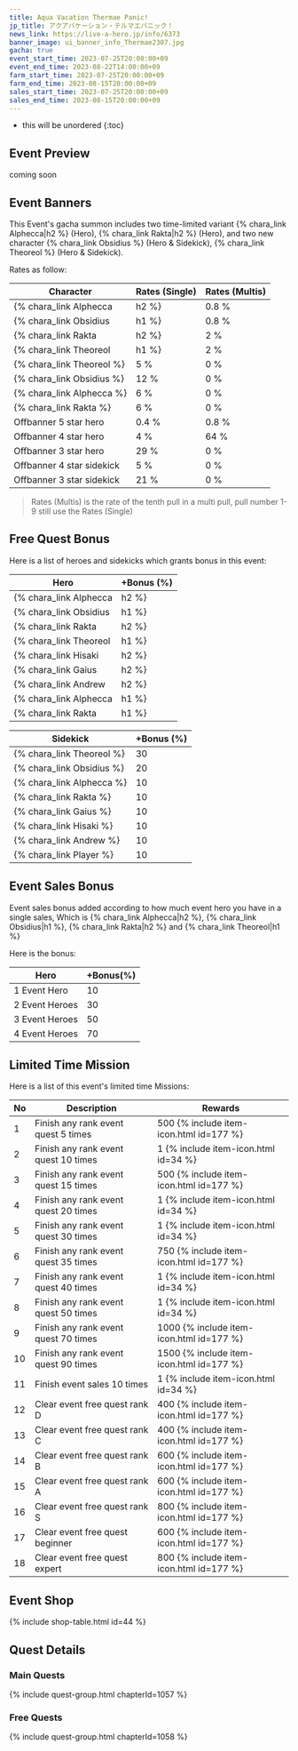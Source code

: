 ```yaml
---
title: Aqua Vacation Thermae Panic!
jp_title: アクアバケーション・テルマエパニック！
news_link: https://live-a-hero.jp/info/6373
banner_image: ui_banner_info_Thermae2307.jpg
gacha: true
event_start_time: 2023-07-25T20:00:00+09
event_end_time: 2023-08-22T14:00:00+09
farm_start_time: 2023-07-25T20:00:00+09
farm_end_time: 2023-08-15T20:00:00+09
sales_start_time: 2023-07-25T20:00:00+09
sales_end_time: 2023-08-15T20:00:00+09
---
```


* this will be unordered
{:toc}

## Event Preview

coming soon

## Event Banners

This Event's gacha summon includes two time-limited variant {% chara_link Alphecca|h2 %} (Hero), {% chara_link Rakta|h2 %} (Hero),
and two new character {% chara_link Obsidius %} (Hero & Sidekick), {% chara_link Theoreol %} (Hero & Sidekick).

Rates as follow:

| Character                                                | Rates (Single) | Rates (Multis) |
|----------------------------------------------------------|----------------|----------------|
| {% chara_link Alphecca|h2 %}                               | 0.8 %            | 1.6 %            |
| {% chara_link Obsidius|h1 %}                              | 0.8 %            | 1.6 %            |
| {% chara_link Rakta|h2 %}                             | 2 %              | 16 %             |
| {% chara_link Theoreol|h1 %}                             | 2 %              | 16 %             |
| {% chara_link Theoreol %}                                 | 5 %              | 0 %             |
| {% chara_link Obsidius %}                                 | 12 %              | 0 %             |
| {% chara_link Alphecca %}                                 | 6 %              | 0 %             |
| {% chara_link Rakta %}                                 | 6 %              | 0 %             |
| Offbanner 5 star hero                                    | 0.4 %            | 0.8 %            |
| Offbanner 4 star hero                                    | 4 %              | 64 %             |
| Offbanner 3 star hero                                    | 29 %             | 0 %              |
| Offbanner 4 star sidekick                                | 5 %              | 0 %              |
| Offbanner 3 star sidekick                                | 21 %             | 0 %              |

>Rates (Multis) is the rate of the tenth pull in a multi pull, pull number 1-9 still use the Rates (Single)

## Free Quest Bonus

Here is a list of heroes and sidekicks which grants bonus in this event:

| Hero | +Bonus (%)|
|------------|--------------|
| {% chara_link Alphecca|h2 %} | 40 |
| {% chara_link Obsidius|h1 %}  | 40 |
| {% chara_link Rakta|h2 %}  | 30 |
| {% chara_link Theoreol|h1 %}  | 30 |
| {% chara_link Hisaki|h2 %} | 20 |
| {% chara_link Gaius|h2 %}  | 20 |
| {% chara_link Andrew|h2 %} | 10 | 
| {% chara_link Alphecca|h1 %} | 10 | 
| {% chara_link Rakta|h1 %} | 10 | 

| Sidekick | +Bonus (%) |
|-------------|---------------|
| {% chara_link Theoreol %} | 30 |
| {% chara_link Obsidius %}  | 20 | 
| {% chara_link Alphecca %}  | 10 | 
| {% chara_link Rakta %}  | 10 | 
| {% chara_link Gaius %}  | 10 | 
| {% chara_link Hisaki %}  | 10 | 
| {% chara_link Andrew %}  | 10 | 
| {% chara_link Player %} | 10 | 

## Event Sales Bonus

Event sales bonus added according to how much event hero you have in a single sales, Which is
{% chara_link Alphecca|h2 %}, {% chara_link Obsidius|h1 %}, {% chara_link Rakta|h2 %} and {% chara_link Theoreol|h1 %}

Here is the bonus:

| Hero   | +Bonus(%) |
|--------|-----------|
| 1 Event Hero   |     10    |
| 2 Event Heroes |     30    |
| 3 Event Heroes |     50    |
| 4 Event Heroes |     70    |

## Limited Time Mission

Here is a list of this event's limited time Missions:

| No  | Description      | Rewards      |
|----|-----------------------------------------------------------|----------------|
| 1  | Finish any rank event quest 5 times | 500 {% include item-icon.html id=177 %}    |
| 2  | Finish any rank event quest 10 times | 1 {% include item-icon.html id=34 %}    |
| 3  | Finish any rank event quest 15 times | 500 {% include item-icon.html id=177 %} |
| 4  | Finish any rank event quest 20 times | 1 {% include item-icon.html id=34 %}    |
| 5  | Finish any rank event quest 30 times | 1 {% include item-icon.html id=34 %}    |
| 6  | Finish any rank event quest 35 times | 750 {% include item-icon.html id=177 %}    |
| 7  | Finish any rank event quest 40 times | 1 {% include item-icon.html id=34 %}    |
| 8  | Finish any rank event quest 50 times | 1 {% include item-icon.html id=34 %}    |
| 9  | Finish any rank event quest 70 times | 1000 {% include item-icon.html id=177 %}    |
| 10  | Finish any rank event quest 90 times | 1500 {% include item-icon.html id=177 %}    |
| 11  | Finish event sales 10 times | 1 {% include item-icon.html id=34 %}    |
| 12 | Clear event free quest rank D  | 400 {% include item-icon.html id=177 %}    |
| 13 | Clear event free quest rank C  | 400 {% include item-icon.html id=177 %}    |
| 14 | Clear event free quest rank B  | 600 {% include item-icon.html id=177 %}    |
| 15 | Clear event free quest rank A  | 600 {% include item-icon.html id=177 %}    |
| 16 | Clear event free quest rank S  | 800 {% include item-icon.html id=177 %}    |
| 17 | Clear event free quest beginner  | 600 {% include item-icon.html id=177 %}    |
| 18 | Clear event free quest expert  | 800 {% include item-icon.html id=177 %}    |

## Event Shop

{% include shop-table.html id=44 %}

## Quest Details

### Main Quests

{% include quest-group.html chapterId=1057 %}

### Free Quests

{% include quest-group.html chapterId=1058 %}
